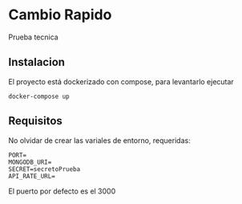 # Cambio Rapido
Prueba tecnica


## Instalacion

El proyecto está dockerizado con compose, para levantarlo ejecutar
````
docker-compose up
````

## Requisitos

No olvidar de crear las variales de entorno, requeridas:
````
PORT=
MONGODB_URI=
SECRET=secretoPrueba
API_RATE_URL= 
````

El puerto por defecto es el 3000

